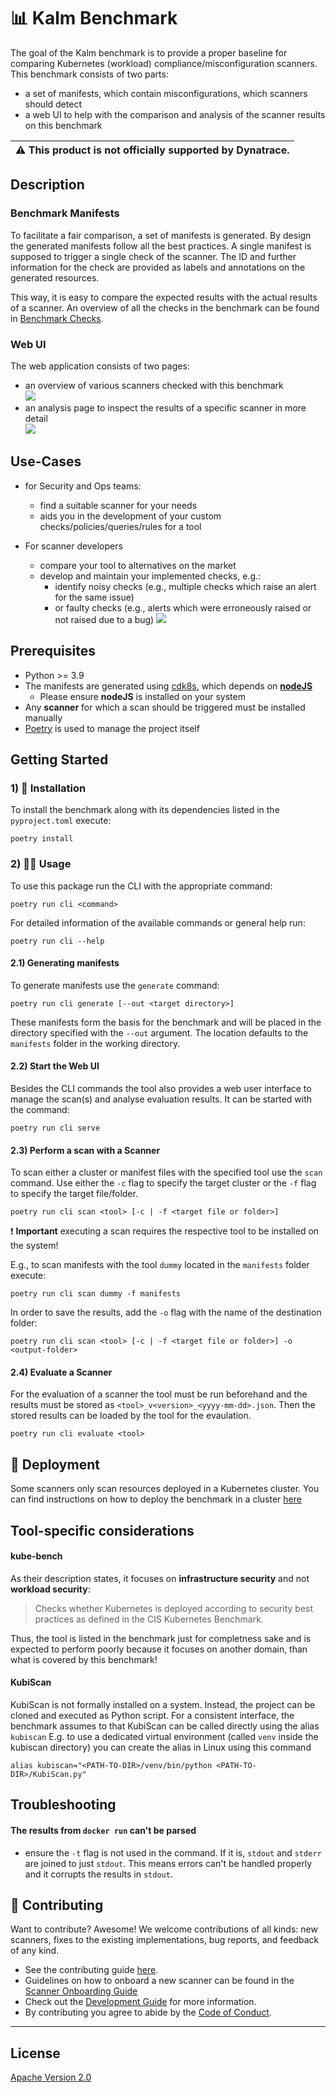# 📊 Kalm Benchmark

The goal of the Kalm benchmark is to provide a proper baseline for comparing Kubernetes (workload) compliance/misconfiguration scanners.  
This benchmark consists of two parts:
- a set of manifests, which contain misconfigurations, which scanners should detect
- a web UI to help with the comparison and analysis of the scanner results on this benchmark

| ⚠️ This product is not officially supported by Dynatrace. |
| --------------------------------------------------------- |


## Description

### Benchmark Manifests

To facilitate a fair comparison, a set of manifests is generated.
By design the generated manifests follow all the best practices.
A single manifest is supposed to trigger a single check of the scanner.
The ID and further information for the check are provided as labels and annotations on the generated resources.

This way, it is easy to compare the expected results with the actual results of a scanner.
An overview of all the checks in the benchmark can be found in [Benchmark Checks](./docs/benchmark-checks.md).

### Web UI

The web application consists of two pages:
- an overview of various scanners checked with this benchmark  
   ![](docs/images/overview_page.png)
- an analysis page to inspect the results of a specific scanner in more detail  
   ![](docs/images/analysis_page.png)



## Use-Cases

- for Security and Ops teams:
   - find a suitable scanner for your needs
   - aids you in the development of your custom checks/policies/queries/rules for a tool

- For scanner developers
   - compare your tool to alternatives on the market
   - develop and maintain your implemented checks, e.g.:
      - identify noisy checks (e.g., multiple checks which raise an alert for the same issue)
      - or faulty checks (e.g., alerts which were erroneously raised or not raised due to a bug)
      ![](./docs/images/noisy_checks.gif)




## Prerequisites

- Python >= 3.9
- The manifests are generated using [cdk8s](https://cdk8s.io/), which depends on **[nodeJS](https://nodejs.org/en/)**
  - Please ensure **nodeJS** is installed on your system
- Any **scanner** for which a scan should be triggered must be installed manually
- [Poetry](https://python-poetry.org) is used to manage the project itself


## Getting Started


### 1) 🔨 Installation

To install the benchmark along with its dependencies listed in the `pyproject.toml` execute:

```shell
poetry install
```

### 2) 🏄‍♀️ Usage

To use this package run the CLI with the appropriate command:

```shell
poetry run cli <command>
```

For detailed information of the available commands or general help run:

```shell
poetry run cli --help
```


#### 2.1) Generating manifests

To generate manifests use the `generate` command:

```shell
poetry run cli generate [--out <target directory>]
```

These manifests form the basis for the benchmark and will be placed in the directory specified with the `--out` argument. The location defaults to the `manifests` folder in the working directory.



#### 2.2) Start the Web UI

Besides the CLI commands the tool also provides a web user interface to manage the scan(s) and analyse evaluation results. It can be started with the command:

```shell
poetry run cli serve
```

#### 2.3) Perform a scan with a Scanner

To scan either a cluster or manifest files with the specified tool use the `scan` command.
Use either the `-c` flag to specify the target cluster or the `-f` flag to specify the target file/folder.  

```shell
poetry run cli scan <tool> [-c | -f <target file or folder>]
```

❗️ **Important** executing a scan requires the respective tool to be installed on the system!

E.g., to scan manifests with the tool `dummy` located in the `manifests` folder execute:

```shell
poetry run cli scan dummy -f manifests
```

In order to save the results, add the `-o` flag with the name of the destination folder:

```shell
poetry run cli scan <tool> [-c | -f <target file or folder>] -o <output-folder>
```

#### 2.4) Evaluate a Scanner

For the evaluation of a scanner the tool must be run beforehand and the results must be stored as `<tool>_v<version>_<yyyy-mm-dd>.json`.
Then the stored results can be loaded by the tool for the evaulation.

```shell
poetry run cli evaluate <tool>
```



## 🚀 Deployment

Some scanners only scan resources deployed in a Kubernetes cluster.
You can find instructions on how to deploy the benchmark in a cluster [here](./docs/deployment.md)



## Tool-specific considerations

#### kube-bench
As their description states, it focuses on **infrastructure security** and not **workload security**:
> Checks whether Kubernetes is deployed according to security best practices as defined in the CIS Kubernetes Benchmark.

Thus, the tool is listed in the benchmark just for completness sake and is expected to perform poorly because it focuses on another domain, than what is covered by this benchmark!


#### KubiScan
KubiScan is not formally installed on a system. Instead, the project can be cloned and executed as Python script.
For a consistent interface, the benchmark assumes to that KubiScan can be called directly using the alias `kubiscan`
E.g. to use a dedicated virtual environment (called `venv` inside the kubiscan directory) you can create the alias in Linux using this command
```
alias kubiscan="<PATH-TO-DIR>/venv/bin/python <PATH-TO-DIR>/KubiScan.py"
```


## Troubleshooting

#### The results from `docker run` can't be parsed

- ensure the `-t` flag is not used in the command. If it is, `stdout` and `stderr` are joined to just `stdout`. This means errors can't be handled properly and it corrupts the results in `stdout`.



## 💪 Contributing

Want to contribute? Awesome! We welcome contributions of all kinds: new scanners, fixes to the existing implementations, bug reports, and feedback of any kind.

- See the contributing guide [here](./CONTRIBUTING.md).
- Guidelines on how to onboard a new scanner can be found in the [Scanner Onboarding Guide](./docs/scanner_onboarding_guide.md)
- Check out the [Development Guide](./docs/dev_guide.md) for more information.
- By contributing you agree to abide by the [Code of Conduct](./CODE_OF_CONDUCT.md).

---
## License

[Apache Version 2.0](./LICENSE)
